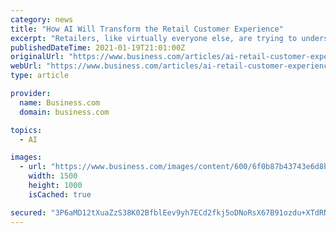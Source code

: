 ```yaml
---
category: news
title: "How AI Will Transform the Retail Customer Experience"
excerpt: "Retailers, like virtually everyone else, are trying to understand what such advances in artificial intelligence (AI) mean for the future. Machine learning (ML) and other applications of AI have already begun to change how major retail companies understand ..."
publishedDateTime: 2021-01-19T21:01:00Z
originalUrl: "https://www.business.com/articles/ai-retail-customer-experience/"
webUrl: "https://www.business.com/articles/ai-retail-customer-experience/"
type: article

provider:
  name: Business.com
  domain: business.com

topics:
  - AI

images:
  - url: "https://www.business.com/images/content/600/6f0b87b43743e6d8b4567/1500-0-"
    width: 1500
    height: 1000
    isCached: true

secured: "3P6aMD12tXuaZzS38K02BfblEev9yh7ECd2fkj5oDNoRsX67B91ozdu+XTdRN/4v0OAWQyeSW90898AKeE9OxHNYD1LY+/VvkIWTZqnT+ZnqqJKeF6NpUAjQOXdiNDajb2FrMIaf5NtX3wEJd90psmLRV+6rAHZjDeOcF9wgXNCiixwE+AaAKZwHcW2sTf/F2AzY4u02EYMcUHreQ1NGEysQFXFkku6xfL3i8sRO1VGhZwdhWV/ydeCLmpIlc1/tzWBTM5qK2rro4I7KTeHBEcZR2G/TfDTgICYxKXpN1AahFIH9u/M8i1m391Lp4hwi1UEtuloZAHdlzfkd6Ap4Eb6s6U91eMjp/cX8RFoscz0=;0oL8cKZ/FHdfD9Z2EWoEXA=="
---
```


